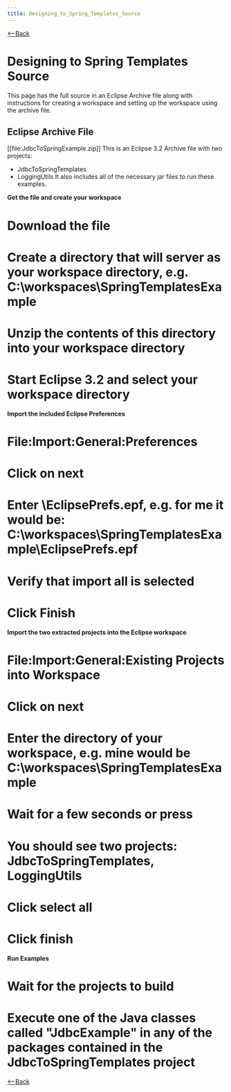 ```yaml
---
title: Designing_to_Spring_Templates_Source
---
```

[<--Back]({{site.pagesurl}}/Designing_to_Spring_Templates)

# Designing to Spring Templates Source
This page has the full source in an Eclipse Archive file along with instructions for creating a workspace and setting up the workspace using the archive file.

## Eclipse Archive File
[[file:JdbcToSpringExample.zip]]
This is an Eclipse 3.2 Archive file with two projects: 
* JdbcToSpringTemplates
* LoggingUtils
It also includes all of the necessary jar files to run these examples.

**Get the file and create your workspace**
# Download the file
# Create a directory that will server as your workspace directory, e.g. C:\workspaces\SpringTemplatesExample
# Unzip the contents of this directory into your workspace directory
# Start Eclipse 3.2 and select your workspace directory

**Import the included Eclipse Preferences**
# File:Import:General:Preferences
# Click on next
# Enter <yourworkspace>\EclipsePrefs.epf, e.g. for me it would be: C:\workspaces\SpringTemplatesExample\EclipsePrefs.epf
# Verify that import all is selected
# Click Finish

**Import the two extracted projects into the Eclipse workspace**
# File:Import:General:Existing Projects into Workspace
# Click on next
# Enter the directory of your workspace, e.g. mine would be C:\workspaces\SpringTemplatesExample
# Wait for a few seconds or press <enter>
# You should see two projects: JdbcToSpringTemplates, LoggingUtils
# Click select all
# Click finish

**Run Examples**
# Wait for the projects to build
# Execute one of the Java classes called "JdbcExample" in any of the packages contained in the JdbcToSpringTemplates project

[<--Back]({{site.pagesurl}}/Designing_to_Spring_Templates)
